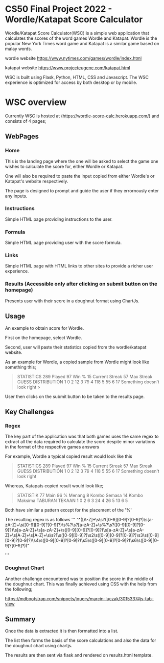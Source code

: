 # CS50 Final Project 2022 - Wordle/Katapat Score Calculator

Wordle/Katapat Score Calculator(WSC) is a simple web application that calculates the scores of the word games Wordle and Katapat. Wordle is the popular New York Times word game and Katapat is a similar game based on malay words.

wordle website https://www.nytimes.com/games/wordle/index.html

katapat website https://www.projecteugene.com/katapat.html

WSC is built using Flask, Python, HTML, CSS and Javascript. The WSC experience is optimized for access by both desktop or by mobile.

# WSC overview

Currently WSC is hosted at (https://wordle-score-calc.herokuapp.com/) and consists of 4 pages;

## WebPages
### Home 
This is the landing page where the one will be asked to select the game one wishes to calculate the score for, either Wordle or Katapat.

One will also be required to paste the input copied from either Wordle's or Katapat's website respectively.

The page is designed to prompt and guide the user if they errornously enter any inputs.

### Instructions
Simple HTML page providing instructions to the user.

### Formula
Simple HTML page providing user with the score formula.

### Links
Simple HTML page with HTML links to other sites to provide a richer user experience.

### Results (Accessible only after clicking on submit button on the homepage)
Presents user with their score in a doughnut format using ChartJs.


## Usage

An example to obtain score for Wordle.

First on the homepage, select Wordle.

Second, user will paste their statistics copied from the wordle/katapat website.

As an example for Wordle, a copied sample from Wordle might look like something this;

> STATISTICS 289 Played 97 Win % 15 Current Streak 57 Max Streak GUESS DISTRIBUTION 1 0 2 12 3 79 4 118 5 55 6 17 Something doesn't look right >

User then clicks on the submit button to be taken to the results page.

## Key Challenges
### Regex
The key part of the application was that both games uses the same regex to extract all the data required to calculate the score despite minor variations in the format of the respective games answers

For example, Wordle a typical copied result would look like this

> STATISTICS 289 Played 97 Win % 15 Current Streak 57 Max Streak GUESS DISTRIBUTION 1 0 2 12 3 79 4 118 5 55 6 17 Something doesn't look right 

Whereas, Katapats copied result would look like;

> STATISTIK  77 Main 96 % Menang 8 Kombo Semasa 14 Kombo Maksima TABURAN TEKAAN  1 0 2 6 3 24 4 26 5 13 6 5 

Both have similar a pattern except for the placement of the '%'

The resulting regex is as follows
'''
"^([A-Z]+\s\s?([0-9][0-9]?[0-9]?)\s[a-zA-Z]+\s([0-9][0-9]?[0-9]?)\s%?\s?[a-zA-Z]+\s\%?\s?([0-9][0-9]?[0-9]?)\s[a-zA-Z]+\s[a-zA-Z]+\s([0-9][0-9]?[0-9]?)\s[a-zA-Z]+\s[a-zA-Z]+\s[A-Z]+\s[A-Z]+\s\s?1\s([0-9][0-9]?)\s2\s([0-9][0-9]?[0-9]?)\s3\s([0-9][0-9]?[0-9]?)\s4\s([0-9][0-9]?[0-9]?)\s5\s([0-9][0-9]?[0-9]?)\s6\s([0-9][0-9]?[0-9]?))"

'''

### Doughnut Chart
Another challenge encountered was to position the score in the middle of the doughnut chart. This was finally achieved using CSS with the help from the following; 

https://mdbootstrap.com/snippets/jquery/marcin-luczak/3015337#js-tab-view

## Summary

Once the data is extracted it is then formatted into a list.

The list then forms the basis of the score calculations and also the data for the doughnut chart using chartjs.

The results are then sent via flask and rendered on results.html template.



